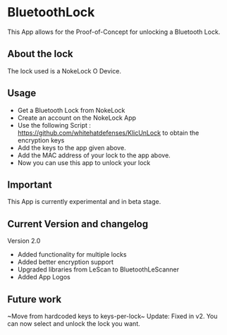 # BluetoothLock
This App allows for the Proof-of-Concept for unlocking a Bluetooth Lock. 


## About the lock
The lock used is a NokeLock O Device.

## Usage
- Get a Bluetooth Lock from NokeLock
- Create an account on the NokeLock App
- Use the following Script : https://github.com/whitehatdefenses/KlicUnLock to obtain the encryption keys
- Add the keys to the app given above.
- Add the MAC address of your lock to the app above.
- Now you can use this app to unlock your lock

## Important
This App is currently experimental and in beta stage.

## Current Version and changelog
Version 2.0
- Added functionality for multiple locks
- Added better encryption support
- Upgraded libraries from LeScan to BluetoothLeScanner
- Added App Logos

## Future work
~Move from hardcoded keys to keys-per-lock~
Update: Fixed in v2. You can now select and unlock the lock you want.

